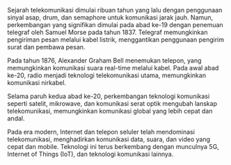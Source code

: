 Sejarah telekomunikasi dimulai ribuan tahun yang lalu dengan penggunaan sinyal asap, drum, dan semaphore untuk komunikasi jarak jauh. Namun, perkembangan yang signifikan dimulai pada abad ke-19 dengan penemuan telegraf oleh Samuel Morse pada tahun 1837. Telegraf memungkinkan pengiriman pesan melalui kabel listrik, menggantikan penggunaan pengirim surat dan pembawa pesan.

Pada tahun 1876, Alexander Graham Bell menemukan telepon, yang memungkinkan komunikasi suara real-time melalui kabel. Pada awal abad ke-20, radio menjadi teknologi telekomunikasi utama, memungkinkan komunikasi nirkabel.

Selama paruh kedua abad ke-20, perkembangan teknologi komunikasi seperti satelit, mikrowave, dan komunikasi serat optik mengubah lanskap telekomunikasi, memungkinkan komunikasi global yang lebih cepat dan andal.

Pada era modern, Internet dan telepon seluler telah mendominasi telekomunikasi, menghadirkan komunikasi data, suara, dan video yang cepat dan mobile. Teknologi ini terus berkembang dengan munculnya 5G, Internet of Things (IoT), dan teknologi komunikasi lainnya.





